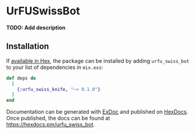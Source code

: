 # UrFUSwissBot

**TODO: Add description**

## Installation

If [available in Hex](https://hex.pm/docs/publish), the package can be installed
by adding `urfu_swiss_bot` to your list of dependencies in `mix.exs`:

```elixir
def deps do
  [
    {:urfu_swiss_knife, "~> 0.1.0"}
  ]
end
```

Documentation can be generated with [ExDoc](https://github.com/elixir-lang/ex_doc)
and published on [HexDocs](https://hexdocs.pm). Once published, the docs can
be found at <https://hexdocs.pm/urfu_swiss_bot>.


